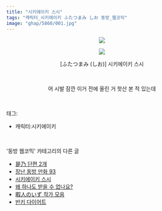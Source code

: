 ```yaml
---
title: "시키에이키 스시"
tags: "캐릭터_시키에이키 ふたつまみ しお 동방_웹코믹"
image: "ghap/5860/001.jpg"
---
```

<div class="article">
<p style="text-align: center; clear: none; float: none;"><img src="{{ site.nasurl }}/ghap/5860/001.jpg"/></p>
<p style="text-align: center; clear: none; float: none;"><img src="{{ site.nasurl }}/ghap/5860/002.jpg"/></p>
<p style="text-align: center; clear: none; float: none;">[ふたつまみ (しお)] 시키에이키 스시</p>
<p style="text-align: center; clear: none; float: none;"><br/></p>
<p style="text-align: center; clear: none; float: none;">어 시발 잠깐 이거 전에 올린 거 핫산 본 적 있는데</p>
</div><br/>
<div class="tagTrail">
<p>태그: </p>
<ul>
<li>캐릭터:시키에이키</li>
</ul>
</div><br/>
<div class="another">
<p>'동방 웹코믹' 카테고리의 다른 글</p>
<ul>
<li><a href="/2019-02-18-ghap_5862">是乃 단편 2개</a></li>
<li><a href="/2019-02-18-ghap_5861">장난 동방 만화 93</a></li>
<li><a href="/2019-02-18-ghap_5860">시키에이키 스시</a></li>
<li><a href="/2019-02-18-ghap_5859">왜 하나도 받을 수 없나요?</a></li>
<li><a href="/2019-02-17-ghap_5844">暇人のいず 작가 모음</a></li>
<li><a href="/2019-02-17-ghap_5842">반키 다이어트</a></li>
</ul>
</div><br/>
